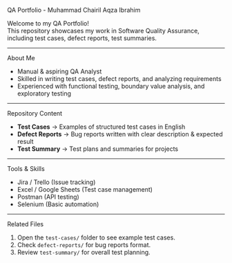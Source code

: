 QA Portfolio - Muhammad Chairil Aqza Ibrahim

Welcome to my QA Portfolio!  
This repository showcases my work in Software Quality Assurance, including test cases, defect reports, test summaries.

---

About Me
- Manual & aspiring QA Analyst  
- Skilled in writing test cases, defect reports, and analyzing requirements  
- Experienced with functional testing, boundary value analysis, and exploratory testing  

---

Repository Content
- **Test Cases** → Examples of structured test cases in English  
- **Defect Reports** → Bug reports written with clear description & expected result  
- **Test Summary** → Test plans and summaries for projects  

---

Tools & Skills
- Jira / Trello (Issue tracking)  
- Excel / Google Sheets (Test case management)  
- Postman (API testing)  
- Selenium (Basic automation)  

---

Related Files
1. Open the `test-cases/` folder to see example test cases.  
2. Check `defect-reports/` for bug reports format.  
3. Review `test-summary/` for overall test planning.  
